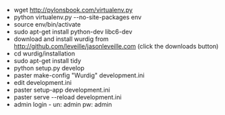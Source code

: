 * wget http://pylonsbook.com/virtualenv.py
* python virtualenv.py --no-site-packages env
* source env/bin/activate
* sudo apt-get install python-dev libc6-dev
* download and install wurdig from http://github.com/leveille/jasonleveille.com (click the downloads button)
* cd wurdig/installation
* sudo apt-get install tidy
* python setup.py develop
* paster make-config "Wurdig" development.ini
* edit development.ini
* paster setup-app development.ini
* paster serve --reload development.ini
* admin login - un: admin pw: admin
